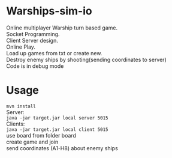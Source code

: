 # Warships-sim-io
Online multiplayer Warship turn based game.  
Socket Programming.  
Client Server design.  
Online Play.  
Load up games from txt or create new.  
Destroy enemy ships by shooting(sending coordinates to server)  
Code is in debug mode  

# Usage
```mvn install```  
Server:  
```java -jar target.jar local server 5015```  
Clients:  
```java -jar target.jar local client 5015```  
use board from folder board  
create game and join  
send coordinates (A1-H8) about enemy ships  